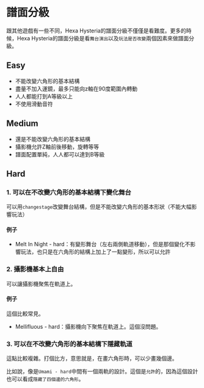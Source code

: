 # 譜面分級
跟其他遊戲有一些不同，Hexa Hysteria的譜面分級不僅僅是看難度。更多的時候，Hexa Hysteria的譜面分級是看`舞台演出`以及`玩法是否改變`兩個因素來做譜面分級。

## Easy
- 不能改變六角形的基本結構
- 盡量不加入運鏡，最多只能向z軸在90度範圍內轉動
- 人人都能打到A等級以上
- 不使用滑動音符

## Medium
- 還是不能改變六角形的基本結構
- 攝影機允許Z軸前後移動，旋轉等等
- 譜面配置單純，人人都可以達到B等級

## Hard
### 1. 可以在不改變六角形的基本結構下變化舞台
可以用`changestage`改變舞台結構，但是不能改變六角形的基本形狀（不能大幅影響玩法）

#### 例子
- Melt In Night - hard：有變形舞台（左右兩側軌道移動），但是那個變化不影響玩法，也只是在六角形的結構上加上了一點變形，所以可以允許

### 2. 攝影機基本上自由
可以讓攝影機聚焦在軌道上。

#### 例子
這個比較常見。

- Mellifluous - hard：攝影機向下聚焦在軌道上。這個沒問題。

### 3. 可以在不改變六角形的基本結構下隱藏軌道
這點比較複雜。打個比方，意思就是，在畫六角形時，可以少畫幾個邊。

比如說，像是`Umami - hard`中間有一個兩軌的設計。這個是`允許`的，因為這個設計也可以看成`隱藏了四個邊的六角形`。
